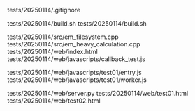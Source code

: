 tests/20250114/.gitignore

tests/20250114/build.sh
tests/20250114/build.sh

tests/20250114/src/em_filesystem.cpp
tests/20250114/src/em_heavy_calculation.cpp
tests/20250114/web/index.html
tests/20250114/web/javascripts/callback_test.js

tests/20250114/web/javascripts/test01/entry.js
tests/20250114/web/javascripts/test01/worker.js

tests/20250114/web/server.py
tests/20250114/web/test01.html
tests/20250114/web/test02.html
